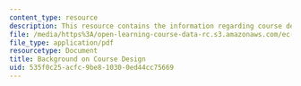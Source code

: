 ```yaml
---
content_type: resource
description: This resource contains the information regarding course design.
file: /media/https%3A/open-learning-course-data-rc.s3.amazonaws.com/ec-s11-engineering-capacity-in-community-based-healthcare-fall-2005/535f0c25acfc9be810300ed44cc75669_MITEC_S11F05_course_design.pdf
file_type: application/pdf
resourcetype: Document
title: Background on Course Design
uid: 535f0c25-acfc-9be8-1030-0ed44cc75669
---
```

